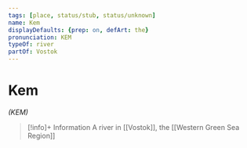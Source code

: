 ```yaml
---
tags: [place, status/stub, status/unknown]
name: Kem
displayDefaults: {prep: on, defArt: the}
pronunciation: KEM
typeOf: river
partOf: Vostok
---
```

# Kem
*(KEM)*
>[!info]+ Information
> A river in [[Vostok]], the [[Western Green Sea Region]]


